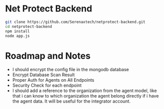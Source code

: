 # Net Protect Backend

```bash
git clone https://github.com/Serenaxtech/netprotect-backend.git
cd netprotect-backend
npm install
node app.js
```

# Roadmap and Notes
- I should encrypt the config file in the mongodb database
- Encrypt Database Scan Result
- Proper Auth for Agents on All Endpoints
- Security Check for each endpoint
- I should add a reference to the organization from the agent model, like that i can know to which organization the agent belong directly if i have the agent data. It will be useful for the integrator account.
